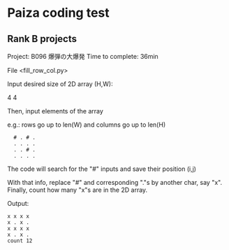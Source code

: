 # Paiza coding test

## Rank B projects

Project: B096 爆弾の大爆発
Time to complete: 36min

File <fill_row_col.py>

Input desired size of 2D array (H,W):

4 4

Then, input elements of the array

e.g.: rows go up to len(W) and columns go up to len(H)

      # . # .
      . . . .
      . . # .
      . . . .

The code will search for the "#" inputs and save their position (i,j)

With that info, replace "#" and corresponding "."s by another char, say "x". Finally, count how many "x"s are in the 2D array.

Output:

	x x x x 
	x . x . 
	x x x x 
	x . x . 
	count 12



